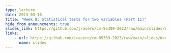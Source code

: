 ```yaml
---
type: lecture
date: 2023-03-16
title: "Week 8: Statistical tests for two variables (Part II)"
hide_from_announcments: true
slides_link: https://github.com/jrasero/cm-85309-2023/raw/main/slides/Week-8.pdf
links: 
    - url: https://github.com/jrasero/cm-85309-2023/raw/main/slides/Week-8.pdf
      name: slides
---
```



